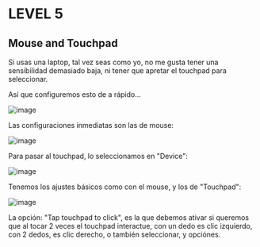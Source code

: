 # LEVEL 5

## Mouse and Touchpad

Si usas una laptop, tal vez seas como yo, 
no me gusta tener una sensibilidad demasiado baja, 
ni tener que apretar el touchpad para seleccionar.

Así que configuremos esto de a rápido...

![image](https://github.com/Inf0sth/Kali-linux-Custom/assets/106565371/7cba45ab-41f9-4af1-987b-6e3fead268e1)

Las configuraciones inmediatas son las de mouse:

![image](https://github.com/Inf0sth/Kali-linux-Custom/assets/106565371/ec2c08d1-32e3-4ccd-b3d9-a26d244f157f)

Para pasar al touchpad, lo seleccionamos en "Device":

![image](https://github.com/Inf0sth/Kali-linux-Custom/assets/106565371/43fd2f17-d9e6-4e0c-9b10-0acdba088a7e)

Tenemos los ajustes básicos como con el mouse, y los de "Touchpad":

![image](https://github.com/Inf0sth/Kali-linux-Custom/assets/106565371/cf713e38-5368-48f2-8b20-4554e80b758a)

La opción: "Tap touchpad to click", es la que debemos ativar si queremos que al tocar 2 veces el touchpad interactue, 
con un dedo es clic izquierdo, con 2 dedos, es clic derecho, o también seleccionar, y opciónes.


